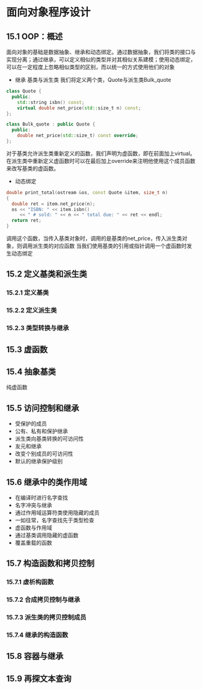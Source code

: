# 面向对象程序设计
## 15.1 OOP：概述
面向对象的基础是数据抽象、继承和动态绑定。通过数据抽象，我们将类的接口与实现分离；通过继承，可以定义相似的类型并对其相似关系建模；使用动态绑定，可以在一定程度上忽略相似类型的区别，而以统一的方式使用他们的对象
- 继承
基类与派生类
我们将定义两个类，Quote与派生类Bulk_quote
``` C++
class Quote {
  public:
    std::string isbn() const;
    virtual double net_price(std::size_t n) const;
};

class Bulk_quote : public Quote {
  public:
    double net_price(std::size_t) const override;
};
```
对于基类允许派生类重新定义的函数，我们声明为虚函数，即在前面加上virtual。在派生类中重新定义虚函数时可以在最后加上override来注明他使用这个成员函数来改写基类的虚函数。
- 动态绑定
``` C++
double print_total(ostream &os, const Quote &item, size_t n)
{
  double ret = item.net_price(n);
  os << "ISBN: " << item.isbn()
     << " # sold: " << n << " total due: " << ret << endl;
  return ret;
}
```
调用这个函数，当传入基类对象时，调用的是基类的net_price，传入派生类对象，则调用派生类的对应函数
当我们使用基类的引用或指针调用一个虚函数时发生动态绑定
## 15.2 定义基类和派生类
### 15.2.1 定义基类
### 15.2.2 定义派生类
### 15.2.3 类型转换与继承
## 15.3 虚函数
## 15.4 抽象基类
纯虚函数
## 15.5 访问控制和继承
- 受保护的成员
- 公有、私有和保护继承
- 派生类向基类转换的可访问性
- 友元和继承
- 改变个别成员的可访问性
- 默认的继承保护级别
## 15.6 继承中的类作用域
- 在编译时进行名字查找
- 名字冲突与继承
- 通过作用域运算符类使用隐藏的成员
- 一如往常，名字查找先于类型检查
- 虚函数与作用域
- 通过基类调用隐藏的虚函数
- 覆盖重载的函数
## 15.7 构造函数和拷贝控制
### 15.7.1 虚析构函数
### 15.7.2 合成拷贝控制与继承
### 15.7.3 派生类的拷贝控制成员
### 15.7.4 继承的构造函数
## 15.8 容器与继承
## 15.9 再探文本查询
